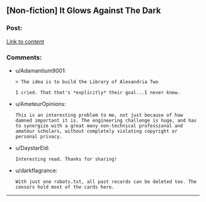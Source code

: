 ## [Non-fiction] It Glows Against The Dark

### Post:

[Link to content](http://www.newyorker.com/magazine/2015/01/26/cobweb)

### Comments:

- u/Adamantium9001:
  ```
  > The idea is to build the Library of Alexandria Two

  I cried. That that's *explicitly* their goal...I never knew.
  ```

- u/AmeteurOpinions:
  ```
  This is an interesting problem to me, not just because of how damned important it is. The engineering challenge is huge, and has to synergize with a great many non-technical professional and amateur scholars, without completely violating copyright or personal privacy.
  ```

- u/DaystarEld:
  ```
  Interesting read. Thanks for sharing!
  ```

- u/darkflagrance:
  ```
  With just one robots.txt, all past records can be deleted too. The censors hold most of the cards here.
  ```

---

